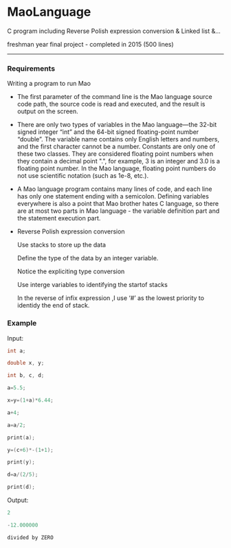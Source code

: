# MaoLanguage
C program including Reverse Polish expression conversion &amp; Linked list &amp;...

freshman year final project - completed in 2015 (500 lines)

------

### Requirements

 Writing a program to run Mao

- The first parameter of the command line is the Mao language source code path, the source code is read and executed, and the result is output on the screen.

- There are only two types of variables in the Mao language—the 32-bit signed integer “int” and the 64-bit signed floating-point number “double”. The variable name contains only English letters and numbers, and the first character cannot be a number. Constants are only one of these two classes. They are considered floating point numbers when they contain a decimal point ".", for example, 3 is an integer and 3.0 is a floating point number. In the Mao language, floating point numbers do not use scientific notation (such as 1e-8, etc.).

- A Mao language program contains many lines of code, and each line has only one statement ending with a semicolon. Defining variables everywhere is also a point that Mao brother hates C language, so there are at most two parts in Mao language - the variable definition part and the statement execution part.

- Reverse Polish expression conversion

  Use stacks to store up the data 

  Define the type of the data by an integer variable.

  Notice the expliciting type conversion

  Use interge variables to identifying the startof stacks

  In the reverse of infix expression ,I use ‘#’ as the lowest priority to identidy the end of stack.



### Example

Input:

```c
int a;

double x, y;

int b, c, d;

a=5.5;

x=y=(1+a)*6.44;

a+4;

a=a/2;

print(a);

y=(c+6)*-(1+1);

print(y);

d=a/(2/5);

print(d);
```

Output:

```c
2

-12.000000

divided by ZERO
```



